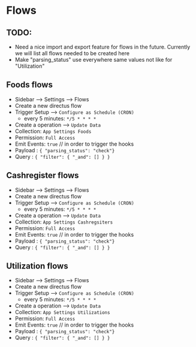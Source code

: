 # Flows

## TODO:

- Need a nice import and export feature for flows in the future. Currently we will list all flows needed to be created here
- Make "parsing_status" use everywhere same values not like for "Utilization"

## Foods flows

- Sidebar --> Settings --> Flows
- Create a new directus flow
- Trigger Setup --> ```Configure as Schedule (CRON)```
  - every 5 minutes: ```*/5 * * * *```
- Create a operation --> ```Update Data```
- Collection: ```App Settings Foods```
- Permission: ```Full Access```
- Emit Events: ```true```  // in order to trigger the hooks
- Payload : ```{ "parsing_status": "check"}```
- Query : ```{ "filter": { "_and": [] } }```

## Cashregister flows

- Sidebar --> Settings --> Flows
- Create a new directus flow
- Trigger Setup --> ```Configure as Schedule (CRON)```
  - every 5 minutes: ```*/5 * * * *```
- Create a operation --> ```Update Data```
- Collection: ```App Settings Cashregsiters```
- Permission: ```Full Access```
- Emit Events: ```true```  // in order to trigger the hooks
- Payload : ```{ "parsing_status": "check"}```
- Query : ```{ "filter": { "_and": [] } }```

## Utilization flows

- Sidebar --> Settings --> Flows
- Create a new directus flow
- Trigger Setup --> ```Configure as Schedule (CRON)```
  - every 5 minutes: ```*/5 * * * *```
- Create a operation --> ```Update Data```
- Collection: ```App Settings Utilizations```
- Permission: ```Full Access```
- Emit Events: ```true```  // in order to trigger the hooks
- Payload : ```{ "parsing_status": "check"}```
- Query : ```{ "filter": { "_and": [] } }```
